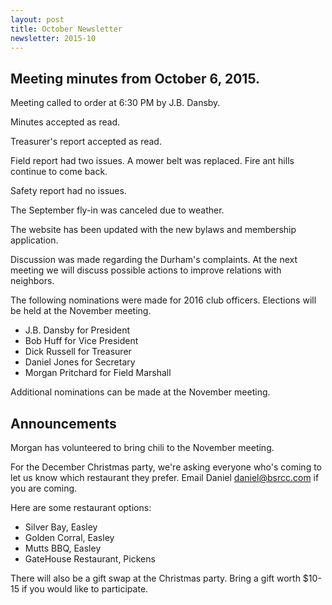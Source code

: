 ```yaml
---
layout: post
title: October Newsletter
newsletter: 2015-10
---
```

## Meeting minutes from October 6, 2015.

Meeting called to order at 6:30 PM by J.B. Dansby.

Minutes accepted as read.

Treasurer's report accepted as read.

Field report had two issues. A mower belt was replaced. Fire ant hills continue
to come back.

Safety report had no issues.

The September fly-in was canceled due to weather.

The website has been updated with the new bylaws and membership application.

Discussion was made regarding the Durham's complaints. At the next meeting we
will discuss possible actions to improve relations with neighbors.

The following nominations were made for 2016 club officers. Elections will be
held at the November meeting.

- J.B. Dansby for President
- Bob Huff for Vice President
- Dick Russell for Treasurer
- Daniel Jones for Secretary
- Morgan Pritchard for Field Marshall

Additional nominations can be made at the November meeting.

## Announcements

Morgan has volunteered to bring chili to the November meeting.

For the December Christmas party, we're asking everyone who's coming to let us
know which restaurant they prefer. Email Daniel <daniel@bsrcc.com> if you are
coming.

Here are some restaurant options:

- Silver Bay, Easley
- Golden Corral, Easley
- Mutts BBQ, Easley
- GateHouse Restaurant, Pickens

There will also be a gift swap at the Christmas party. Bring a gift worth $10-15
if you would like to participate.
